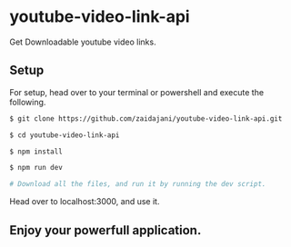 # youtube-video-link-api

Get Downloadable youtube video links.

## Setup

For setup, head over to your terminal or powershell and execute the following.

```sh
$ git clone https://github.com/zaidajani/youtube-video-link-api.git 

$ cd youtube-video-link-api

$ npm install

$ npm run dev

# Download all the files, and run it by running the dev script.

```

Head over to localhost:3000, and use it.

## Enjoy your powerfull application.
